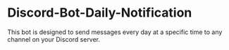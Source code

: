 # Discord-Bot-Daily-Notification
This bot is designed to send messages every day at a specific time to any channel on your Discord server.
